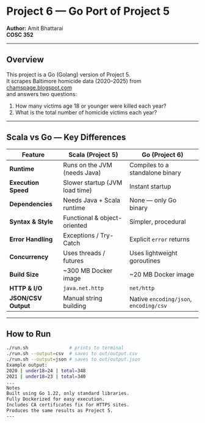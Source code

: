 # Project 6 — Go Port of Project 5

**Author:** Amit Bhattarai  
**COSC 352**

---

## Overview
This project is a Go (Golang) version of Project 5.  
It scrapes Baltimore homicide data (2020–2025) from [chamspage.blogspot.com](https://chamspage.blogspot.com)  
and answers two questions:
1. How many victims age 18 or younger were killed each year?  
2. What is the total number of homicide victims each year?

---
## Scala vs Go — Key Differences

| Feature | Scala (Project 5) | Go (Project 6) |
|----------|-------------------|----------------|
| **Runtime** | Runs on the JVM (needs Java) | Compiles to a standalone binary |
| **Execution Speed** | Slower startup (JVM load time) | Instant startup |
| **Dependencies** | Needs Java + Scala runtime | None — only Go binary |
| **Syntax & Style** | Functional & object-oriented | Simpler, procedural |
| **Error Handling** | Exceptions / Try-Catch | Explicit `error` returns |
| **Concurrency** | Uses threads / futures | Uses lightweight goroutines |
| **Build Size** | ~300 MB Docker image | ~20 MB Docker image |
| **HTTP & I/O** | `java.net.http` | `net/http` |
| **JSON/CSV Output** | Manual string building | Native `encoding/json`, `encoding/csv` |

---
## How to Run
```bash
./run.sh               # prints to terminal
./run.sh --output=csv  # saves to out/output.csv
./run.sh --output=json # saves to out/output.json
Example output:
2020 | under18=24 | total=348
2021 | under18=23 | total=340
...
Notes
Built using Go 1.22, only standard libraries.
Fully Dockerized for easy execution.
Includes CA certificates fix for HTTPS sites.
Produces the same results as Project 5.
---


